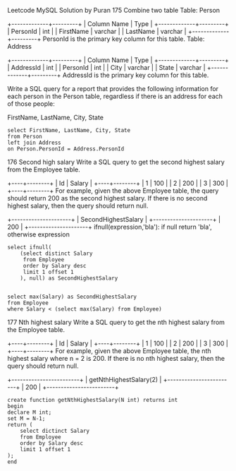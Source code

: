 
Leetcode MySQL Solution by Puran
175 Combine two table
Table: Person

+-------------+---------+
| Column Name | Type    |
+-------------+---------+
| PersonId    | int     |
| FirstName   | varchar |
| LastName    | varchar |
+-------------+---------+
PersonId is the primary key column for this table.
Table: Address

+-------------+---------+
| Column Name | Type    |
+-------------+---------+
| AddressId   | int     |
| PersonId    | int     |
| City        | varchar |
| State       | varchar |
+-------------+---------+
AddressId is the primary key column for this table.
 

Write a SQL query for a report that provides the following information for each person in the Person table, 
regardless if there is an address for each of those people:

FirstName, LastName, City, State
```mysql
select FirstName, LastName, City, State
from Person
left join Address
on Person.PersonId = Address.PersonId
```
176 Second high salary
Write a SQL query to get the second highest salary from the Employee table.

+----+--------+
| Id | Salary |
+----+--------+
| 1  | 100    |
| 2  | 200    |
| 3  | 300    |
+----+--------+
For example, given the above Employee table, the query should return 200 as the second highest salary. If there is no second highest salary, then the query should return null.

+---------------------+
| SecondHighestSalary |
+---------------------+
| 200                 |
+---------------------+
ifnull(expression,'bla'): if null return 'bla', otherwise expression
```mysql
select ifnull(
    (select distinct Salary
     from Employee
     order by Salary desc
     limit 1 offset 1
    ), null) as SecondHighestSalary


select max(Salary) as SecondHighestSalary
from Employee
where Salary < (select max(Salary) from Employee)

```
177 Nth highest salary
Write a SQL query to get the nth highest salary from the Employee table.

+----+--------+
| Id | Salary |
+----+--------+
| 1  | 100    |
| 2  | 200    |
| 3  | 300    |
+----+--------+
For example, given the above Employee table, the nth highest salary where n = 2 is 200. If there is no nth highest salary, then the query should return null.

+------------------------+
| getNthHighestSalary(2) |
+------------------------+
| 200                    |
+------------------------+
```mysql
create function getNthHighestSalary(N int) returns int
begin 
declare M int;
set M = N-1;
return (
    select dictinct Salary 
    from Employee
    order by Salary desc
    limit 1 offset 1
);
end
```
